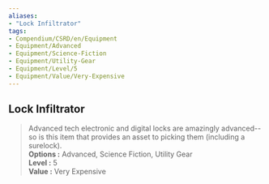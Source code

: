 ```yaml
---
aliases:
- "Lock Infiltrator"
tags:
- Compendium/CSRD/en/Equipment
- Equipment/Advanced
- Equipment/Science-Fiction
- Equipment/Utility-Gear
- Equipment/Level/5
- Equipment/Value/Very-Expensive
---
```


  
## Lock Infiltrator  
  
>Advanced tech electronic and digital locks are amazingly advanced--so is this item that provides an asset to picking them (including a surelock).  
> **Options :** Advanced, Science Fiction, Utility Gear  
> **Level :** 5  
> **Value :** Very Expensive